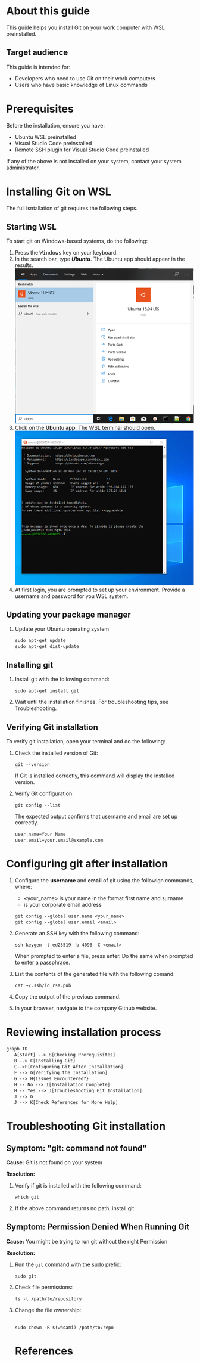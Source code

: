 # About this guide

This guide helps you install Git on your work computer with WSL preinstalled.

## Target audience

This guide is intended for:

- Developers who need to use Git on their work computers
- Users who have basic knowledge of Linux commands

# Prerequisites

Before the installation, ensure you have:

- Ubuntu WSL preinstalled
- Visual Studio Code preinstalled
- Remote SSH plugin for Visual Studio Code preinstalled

If any of the above is not installed on your system, contact your system administrator.

# Installing Git on WSL

The full isntallation of git requires the following steps.

## Starting WSL

To start git on Windows-based systems, do the following:

1. Press the <kbd>Windows</kbd> key on your keyboard.
1. In the search bar, type **_Ubuntu_**. The Ubuntu app should appear in the results.
   ![](/assets/images/start-menu-ubuntu_wsl.png)
1. Click on the **Ubuntu app**. The WSL terminal should open.
   ![](/assets/images/wsl-show-motd.png)
1. At first login, you are prompted to set up your environment. Provide a username and password for you WSL system.

## Updating your package manager

1. Update your Ubuntu operating system

   ```console
   sudo apt-get update
   sudo apt-get dist-update

   ```

## Installing git

1. Install git with the following command:
   ```console
   sudo apt-get install git
   ```
1. Wait until the installation finishes. For troubleshooting tips, see Troubleshooting.

## Verifying Git installation

To verify git installation, open your terminal and do the following:

1. Check the installed version of Git:

   ```console
   git --version
   ```

   If Git is installed correctly, this command will display the installed version.

1. Verify Git configuration:

   ```console
   git config --list
   ```

   The expected output confirms that username and email are set up correctly.

   ```console
   user.name=Your Name
   user.email=your.email@example.com
   ```

# Configuring git after installation

1. Configure the **username** and **email** of git using the followign commands, where:

   - <your_name> is your name in the format first name and surname
   - <email> is your corporate email address

   ```console
   git config --global user.name <your_name>
   git config --global user.email <email>
   ```

1. Generate an SSH key with the following command:
   ```console
   ssh-keygen -t ed25519 -b 4096 -C <email>
   ```
   When prompted to enter a file, press enter. Do the same when prompted to enter a passphrase.
1. List the contents of the generated file with the following comand:
   ```console
   cat ~/.ssh/id_rsa.pub
   ```
1. Copy the output of the previous command.
1. In your browser, navigate to the company Github website.

# Reviewing installation process

```mermaid
graph TD
   A[Start] --> B[Checking Prerequisites]
   B --> C[Installing Git]
   C-->F[Configuring Git After Installation]
   F --> G[Verifying the Installation]
   G --> H{Issues Encountered?}
   H -- No --> I[Installation Complete]
   H -- Yes --> J[Troubleshooting Git Installation]
   J --> G
   J --> K[Check References for More Help]
```

# Troubleshooting Git installation

## Symptom: "git: command not found"

**Cause:** Git is not found on your system

**Resolution:**

1. Verify if git is installed with the following command:

   ```console
   which git
   ```

1. If the above command returns no path, install git.

## Symptom: Permission Denied When Running Git

**Cause:** You might be trying to run git without the right Permission

**Resolution:**

1. Run the `git` command with the sudo prefix:
   ```console
   sudo git
   ```
1. Check file permissions:

   ```console
   ls -l /path/to/repository
   ```

1. Change the file ownership:

   ```console

   sudo chown -R $(whoami) /path/to/repo

   ```

   # References
